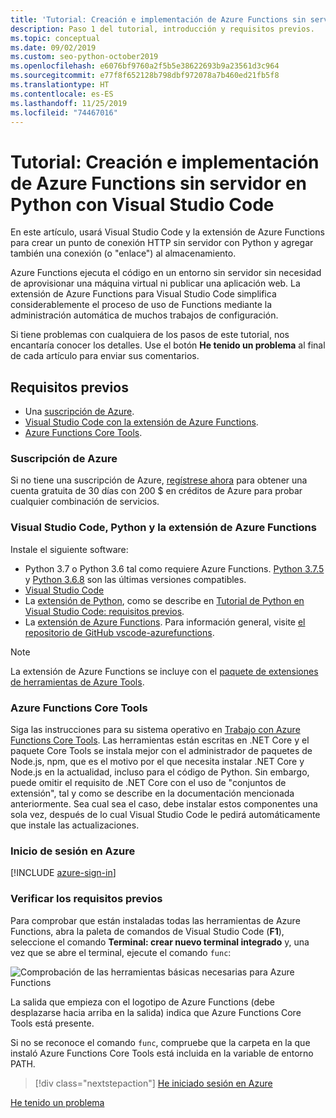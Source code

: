```yaml
---
title: 'Tutorial: Creación e implementación de Azure Functions sin servidor en Python con Visual Studio Code'
description: Paso 1 del tutorial, introducción y requisitos previos.
ms.topic: conceptual
ms.date: 09/02/2019
ms.custom: seo-python-october2019
ms.openlocfilehash: e6076bf9760a2f5b5e38622693b9a23561d3c964
ms.sourcegitcommit: e77f8f652128b798dbf972078a7b460ed21fb5f8
ms.translationtype: HT
ms.contentlocale: es-ES
ms.lasthandoff: 11/25/2019
ms.locfileid: "74467016"
---
```

# <a name="tutorial-create-and-deploy-serverless-azure-functions-in-python-with-visual-studio-code"></a>Tutorial: Creación e implementación de Azure Functions sin servidor en Python con Visual Studio Code

En este artículo, usará Visual Studio Code y la extensión de Azure Functions para crear un punto de conexión HTTP sin servidor con Python y agregar también una conexión (o "enlace") al almacenamiento.

Azure Functions ejecuta el código en un entorno sin servidor sin necesidad de aprovisionar una máquina virtual ni publicar una aplicación web. La extensión de Azure Functions para Visual Studio Code simplifica considerablemente el proceso de uso de Functions mediante la administración automática de muchos trabajos de configuración.

Si tiene problemas con cualquiera de los pasos de este tutorial, nos encantaría conocer los detalles. Use el botón **He tenido un problema** al final de cada artículo para enviar sus comentarios.

## <a name="prerequisites"></a>Requisitos previos

- Una [suscripción de Azure](#azure-subscription).
- [Visual Studio Code con la extensión de Azure Functions](#visual-studio-code-python-and-the-azure-functions-extension).
- [Azure Functions Core Tools](#azure-functions-core-tools).

### <a name="azure-subscription"></a>Suscripción de Azure

Si no tiene una suscripción de Azure, [regístrese ahora](https://azure.microsoft.com/free/?utm_source=campaign&utm_campaign=vscode-tutorial-functions-extension&mktingSource=vscode-tutorial-functions-extension) para obtener una cuenta gratuita de 30 días con 200 $ en créditos de Azure para probar cualquier combinación de servicios.

### <a name="visual-studio-code-python-and-the-azure-functions-extension"></a>Visual Studio Code, Python y la extensión de Azure Functions

Instale el siguiente software:

- Python 3.7 o Python 3.6 tal como requiere Azure Functions. [Python 3.7.5](https://www.python.org/downloads/release/python-375/) y [Python 3.6.8](https://www.python.org/downloads/release/python-368/) son las últimas versiones compatibles.
- [Visual Studio Code](https://code.visualstudio.com/)
- La [extensión de Python](https://marketplace.visualstudio.com/items?itemName=ms-python.python), como se describe en [Tutorial de Python en Visual Studio Code: requisitos previos](https://code.visualstudio.com/docs/python/python-tutorial).
- La [extensión de Azure Functions](https://marketplace.visualstudio.com/items?itemName=ms-azuretools.vscode-azurefunctions). Para información general, visite [el repositorio de GitHub vscode-azurefunctions](https://github.com/Microsoft/vscode-azurefunctions).

> [!NOTE]
> La extensión de Azure Functions se incluye con el [paquete de extensiones de herramientas de Azure Tools](https://marketplace.visualstudio.com/items?itemName=ms-vscode.vscode-node-azure-pack).

### <a name="azure-functions-core-tools"></a>Azure Functions Core Tools

Siga las instrucciones para su sistema operativo en [Trabajo con Azure Functions Core Tools](/azure/azure-functions/functions-run-local#v2). Las herramientas están escritas en .NET Core y el paquete Core Tools se instala mejor con el administrador de paquetes de Node.js, npm, que es el motivo por el que necesita instalar .NET Core y Node.js en la actualidad, incluso para el código de Python. Sin embargo, puede omitir el requisito de .NET Core con el uso de "conjuntos de extensión", tal y como se describe en la documentación mencionada anteriormente. Sea cual sea el caso, debe instalar estos componentes una sola vez, después de lo cual Visual Studio Code le pedirá automáticamente que instale las actualizaciones.

### <a name="sign-in-to-azure"></a>Inicio de sesión en Azure

[!INCLUDE [azure-sign-in](includes/azure-sign-in.md)]

### <a name="verify-prerequisites"></a>Verificar los requisitos previos

Para comprobar que están instaladas todas las herramientas de Azure Functions, abra la paleta de comandos de Visual Studio Code (**F1**), seleccione el comando **Terminal: crear nuevo terminal integrado** y, una vez que se abre el terminal, ejecute el comando `func`:

![Comprobación de las herramientas básicas necesarias para Azure Functions](media/tutorial-vs-code-serverless-python/check-azure-functions-tools-prerequisites-in-visual-studio-code.png)

La salida que empieza con el logotipo de Azure Functions (debe desplazarse hacia arriba en la salida) indica que Azure Functions Core Tools está presente.

Si no se reconoce el comando `func`, compruebe que la carpeta en la que instaló Azure Functions Core Tools está incluida en la variable de entorno PATH.

> [!div class="nextstepaction"]
> [He iniciado sesión en Azure](tutorial-vs-code-serverless-python-02.md)

[He tenido un problema](https://www.research.net/r/PWZWZ52?tutorial=vscode-functions-python&step=01-verify-prerequisites)
